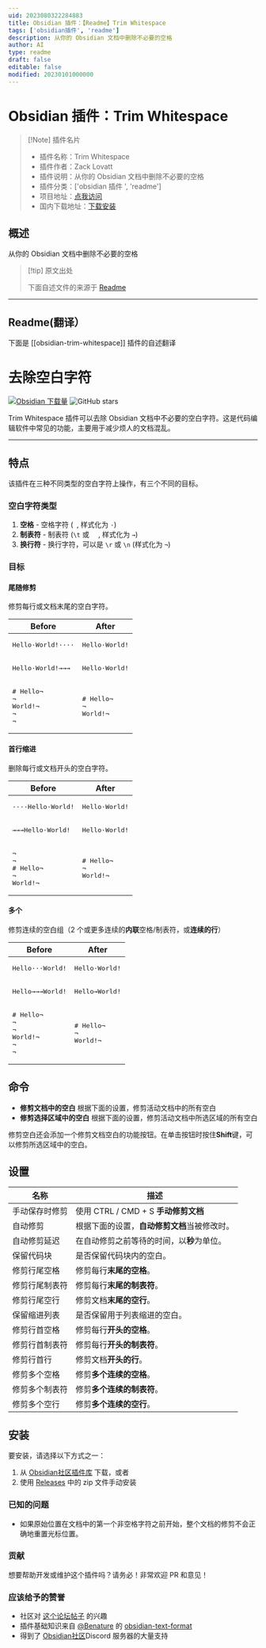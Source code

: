 ```yaml
---
uid: 2023080322284883
title: Obsidian 插件：【Readme】Trim Whitespace
tags: ['obsidian插件', 'readme']
description: 从你的 Obsidian 文档中删除不必要的空格
author: AI
type: readme
draft: false
editable: false
modified: 20230101000000
---
```


# Obsidian 插件：Trim Whitespace

> [!Note] 插件名片
> - 插件名称：Trim Whitespace
> - 插件作者：Zack Lovatt
> - 插件说明：从你的 Obsidian 文档中删除不必要的空格
> - 插件分类：['obsidian 插件 ', 'readme']
> - 项目地址：[点我访问](https://github.com/zlovatt/obsidian-trim-whitespace)
> - 国内下载地址：[下载安装](https://pkmer.cn/products/plugin/pluginMarket/?obsidian-trim-whitespace)

## 概述

从你的 Obsidian 文档中删除不必要的空格

> [!tip] 原文出处
>
>下面自述文件的来源于 [Readme](https://ghproxy.net/https://raw.githubusercontent.com/zlovatt/obsidian-trim-whitespace/main/README.md)
>

---

## Readme(翻译）

下面是 [[obsidian-trim-whitespace]] 插件的自述翻译

# 去除空白字符

[![Obsidian 下载量](https://img.shields.io/badge/dynamic/json?color=7e6ad6&labelColor=34208c&label=Obsidian%20下载量&query=$['obsidian-trim-whitespace'].downloads&url=https://raw.githubusercontent.com/obsidianmd/obsidian-releases/master/community-plugin-stats.json&)](obsidian://show-plugin?id=obsidian-trim-whitespace) ![GitHub stars](https://img.shields.io/github/stars/zlovatt/obsidian-trim-whitespace?style=flat)

Trim Whitespace 插件可以去除 Obsidian 文档中不必要的空白字符。这是代码编辑软件中常见的功能，主要用于减少烦人的文档混乱。

---

## 特点

该插件在三种不同类型的空白字符上操作，有三个不同的目标。

### 空白字符类型

1. **空格** - 空格字符 (` `, 样式化为 `·`)
2. **制表符** - 制表符 (`\t` 或 `	`, 样式化为 `→`)
3. **换行符** - 换行字符，可以是 `\r` 或 `\n` (样式化为 `¬`)

### 目标

#### 尾随修剪

修剪每行或文档末尾的空白字符。

|                      Before                       |                After                |
| ------------------------------------------------- | ----------------------------------- |
| <pre>Hello·World!····</pre>                       | <pre>Hello·World!</pre>             |
| <pre>Hello·World!→→→</pre>                        | <pre>Hello·World!</pre>             |
| <pre># Hello¬<br>¬<br>World!¬<br>¬<br>¬<br></pre> | <pre># Hello¬<br>¬<br>World!¬</pre> |

#### 首行缩进

删除每行或文档开头的空白字符。

  |                    Before                     |                After                |
  | --------------------------------------------- | ----------------------------------- |
  | <pre>····Hello·World!</pre>                   | <pre>Hello·World!</pre>             |
  | <pre>→→→Hello·World!</pre>                    | <pre>Hello·World!</pre>             |
  | <pre>¬<br>¬<br># Hello¬<br>¬<br>World!¬</pre> | <pre># Hello¬<br>¬<br>World!¬</pre> |

#### 多个

修剪连续的空白组（2 个或更多连续的**内联**空格/制表符，或**连续的行**）

|                       Before                       |                After                |
| -------------------------------------------------- | ----------------------------------- |
| <pre>Hello···World!</pre>                          | <pre>Hello·World!</pre>             |
| <pre>Hello→→→World!</pre>                          | <pre>Hello→World!</pre>             |
| <pre># Hello¬<br>¬<br>¬<br>World!¬<br>¬<br>¬</pre> | <pre># Hello¬<br>¬<br>World!¬</pre> |

## 命令

* **修剪文档中的空白** 根据下面的设置，修剪活动文档中的所有空白
* **修剪选择区域中的空白** 根据下面的设置，修剪活动文档中所选区域的所有空白

修剪空白还会添加一个修剪文档空白的功能按钮。在单击按钮时按住**Shift**键，可以修剪所选区域中的空白。

## 设置

|          名称           |                                   描述                                   |
| ----------------------- | ------------------------------------------------------------------------------- |
| 手动保存时修剪     | 使用 CTRL / CMD + S **手动修剪文档**                                  |
| 自动修剪               | 根据下面的设置，**自动修剪文档**当被修改时。 |
| 自动修剪延迟         | 在自动修剪之前等待的时间，以**秒**为单位。                               |
| 保留代码块    | 是否保留代码块内的空白。                              |
| 修剪行尾空格    | 修剪每行**末尾的空格**。                                    |
| 修剪行尾制表符      | 修剪每行**末尾的制表符**。                                      |
| 修剪行尾空行     | 修剪文档**末尾的空行**。                            |
| 保留缩进列表 | 是否保留用于列表缩进的空白。                    |
| 修剪行首空格     | 修剪每行**开头的空格**。                                  |
| 修剪行首制表符       | 修剪每行**开头的制表符**。                                    |
| 修剪行首行      | 修剪文档**开头的行**。                                |
| 修剪多个空格    | 修剪**多个连续的空格**。                                  |
| 修剪多个制表符      | 修剪**多个连续的制表符**。                                    |
| 修剪多个空行     | 修剪**多个连续的空行**。                                    |

## 安装

要安装，请选择以下方式之一：

1. 从 [Obsidian社区插件库](obsidian://show-plugin?id=obsidian-trim-whitespace) 下载，或者
2. 使用 [Releases](http://github.com/zlovatt/obsidian-trim-whitespace/releases) 中的 zip 文件手动安装

### 已知的问题

- 如果原始位置在文档中的第一个非空格字符之前开始，整个文档的修剪不会正确地重置光标位置。

### 贡献

想要帮助开发或维护这个插件吗？请务必！非常欢迎 PR 和意见！

### 应该给予的赞誉

- 社区对 [这个论坛帖子](https://forum.obsidian.md/t/trim-trailing-whitespace/17047) 的兴趣
- 插件基础知识来自 [@Benature](https://github.com/Benature) 的 [obsidian-text-format](https://github.com/Benature/obsidian-text-format)
- 得到了 [Obsidian社区](https://obsidian.md/community)Discord 服务器的大量支持



